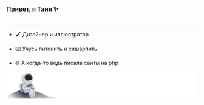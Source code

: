 ### Привет, я Таня ✨

<img src="123.jpg" width="600" height="1">

* 🖌 Дизайнер и иллюстратор 

* ⌨️ Учусь питонить и сишарпить

* 🌐 А когда-то ведь писала сайты на php



<picture>
 <source media="(prefers-color-scheme: dark)" srcset="dark.jpg">
 <source media="(prefers-color-scheme: light)" srcset="light.jpg">
 <img alt="Solea" src="light.jpg">
</picture>





